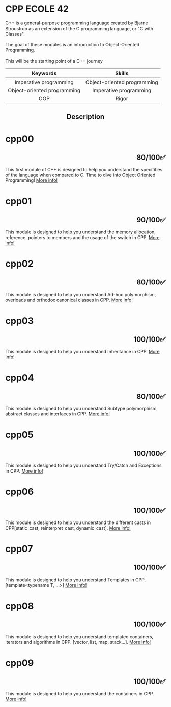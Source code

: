 # CPP ECOLE 42

C++ is a general-purpose programming language created by Bjarne Stroustrup as an extension of the C programming language, or "C with Classes".
<br>
<br>
The goal of these modules is an introduction to Object-Oriented Programming.
<br>
<br>
This will be the starting point of a C++ journey

|Keywords| Skills |
|:-----:|:-------:|
| Imperative programming | Object-oriented programming |
| Object-oriented programming | Imperative programming |
| OOP | Rigor |

<h2 align="center">Description</h2>

# cpp00 <h2 align="right">80/100✅</h2>

This first module of C++ is designed to help you understand the specifities of the language when compared to C. Time to dive into Object Oriented Programming! [More info!](https://github.com/OsemaFadhel/CPP42/tree/main/cpp00)

# cpp01 <h2 align="right">90/100✅</h2>

This module is designed to help you understand the memory allocation, reference, pointers to members and the usage of the switch in CPP.
[More info!](https://github.com/OsemaFadhel/CPP42/tree/main/cpp01)


# cpp02 <h2 align="right">80/100✅</h2>

This module is designed to help you understand Ad-hoc polymorphism, overloads and orthodox canonical classes in CPP.
[More info!](https://github.com/OsemaFadhel/CPP42/tree/main/cpp02)


# cpp03 <h2 align="right">100/100✅</h2>

This module is designed to help you understand Inheritance in CPP.
[More info!](https://github.com/OsemaFadhel/CPP42/tree/main/cpp03)


# cpp04 <h2 align="right">80/100✅</h2>

This module is designed to help you understand Subtype polymorphism, abstract classes and interfaces in CPP.
[More info!](https://github.com/OsemaFadhel/CPP42/tree/main/cpp04)


# cpp05 <h2 align="right">100/100✅</h2>

This module is designed to help you understand Try/Catch and Exceptions in CPP.
[More info!](https://github.com/OsemaFadhel/CPP42/tree/main/cpp05)


# cpp06 <h2 align="right">100/100✅</h2>

This module is designed to help you understand the different casts in CPP[static_cast, reinterpret_cast, dynamic_cast].
[More info!](https://github.com/OsemaFadhel/CPP42/tree/main/cpp06)


# cpp07 <h2 align="right">100/100✅</h2>

This module is designed to help you understand Templates in CPP. [template<typename T, ...>]
[More info!](https://github.com/OsemaFadhel/CPP42/tree/main/cpp07)

# cpp08 <h2 align="right">100/100✅</h2>

This module is designed to help you understand templated containers, iterators and algorithms in CPP. [vector, list, map, stack...].
[More info!](https://github.com/OsemaFadhel/CPP42/tree/main/cpp08)


# cpp09 <h2 align="right">100/100✅</h2>

This module is designed to help you understand the containers in CPP.
[More info!](https://github.com/OsemaFadhel/CPP42/tree/main/cpp09)
